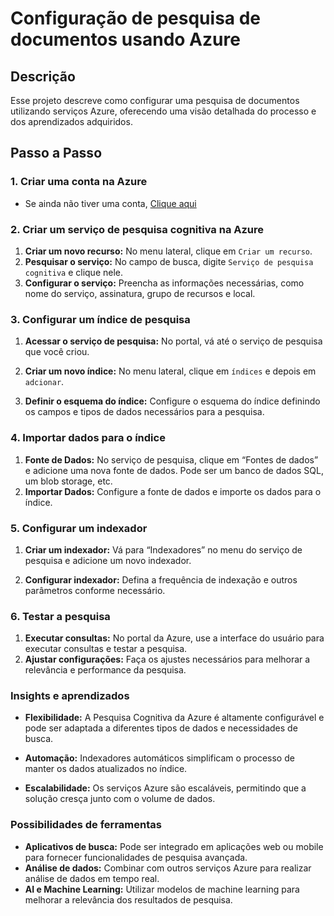# Configuração de pesquisa de documentos usando Azure

## Descrição
Esse projeto descreve como configurar uma pesquisa de documentos utilizando serviços Azure, oferecendo uma visão detalhada do processo e dos aprendizados adquiridos.

## Passo a Passo

### 1. Criar uma conta na Azure
   - Se ainda não tiver uma conta, [Clique aqui](https://azure.microsoft.com/)
  
### 2. Criar um serviço de pesquisa cognitiva na Azure

1. **Criar um novo recurso:** No menu lateral, clique em `Criar um recurso`.
2. **Pesquisar o serviço:** No campo de busca, digite `Serviço de pesquisa cognitiva` e clique nele.
3. **Configurar o serviço:** Preencha as informações necessárias, como nome do serviço, assinatura, grupo de recursos e local.
   
### 3. Configurar um índice de pesquisa
1. **Acessar o serviço de pesquisa:** No portal, vá até o serviço de pesquisa que você criou.

2. **Criar um novo índice:** No menu lateral, clique em `índices` e depois em `adcionar`.

3. **Definir o esquema do índice:** Configure o esquema do índice definindo os campos e tipos de dados necessários para a pesquisa.

### 4. Importar dados para o índice
1. **Fonte de Dados:** No serviço de pesquisa, clique em “Fontes de dados” e adicione uma nova fonte de dados. Pode ser um banco de dados SQL, um blob storage, etc.
2. **Importar Dados:** Configure a fonte de dados e importe os dados para o índice.
   
### 5. Configurar um indexador
1. **Criar um indexador:** Vá para “Indexadores” no menu do serviço de pesquisa e adicione um novo indexador.

2. **Configurar indexador:** Defina a frequência de indexação e outros parâmetros conforme necessário.

### 6. Testar a pesquisa
1. **Executar consultas:** No portal da Azure, use a interface do usuário para executar consultas e testar a pesquisa.
2. **Ajustar configurações:** Faça os ajustes necessários para melhorar a relevância e performance da pesquisa.

### Insights e aprendizados
- **Flexibilidade:** A Pesquisa Cognitiva da Azure é altamente configurável e pode ser adaptada a diferentes tipos de dados e necessidades de busca.

- **Automação:** Indexadores automáticos simplificam o processo de manter os dados atualizados no índice.
   
- **Escalabilidade:** Os serviços Azure são escaláveis, permitindo que a solução cresça junto com o volume de dados.

### Possibilidades de ferramentas

- **Aplicativos de busca:** Pode ser integrado em aplicações web ou mobile para fornecer funcionalidades de pesquisa avançada.
- **Análise de dados:** Combinar com outros serviços Azure para realizar análise de dados em tempo real.
- **AI e Machine Learning:** Utilizar modelos de machine learning para melhorar a relevância dos resultados de pesquisa.